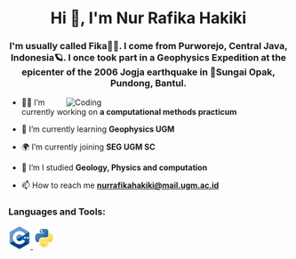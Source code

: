 <h1 align="center">Hi 👋, I'm Nur Rafika Hakiki</h1>
<h3 align="center">I'm usually called Fika🦸‍♀️. I come from Purworejo, Central Java, Indonesia🪐. I once took part in a Geophysics Expedition at the epicenter of the 2006 Jogja earthquake in 📌Sungai Opak, Pundong, Bantul.</h3>
<img align="right" alt="Coding" width="400" src="https://media.giphy.com/media/2IudUHdI075HL02Pkk/giphy.gif">

- 👩‍🎓 I’m currently working on **a computational methods practicum**

- 🌱 I’m currently learning **Geophysics UGM**

- 🌍 I’m currently joining **SEG UGM SC**

- 🤝 I’m I studied **Geology, Physics and computation**

- 📫 How to reach me **nurrafikahakiki@mail.ugm.ac.id**

<p align="left">
</p>

<h3 align="left">Languages and Tools:</h3>
<p align="left"> <a href="https://www.w3schools.com/cpp/" target="_blank" rel="noreferrer"> <img src="https://raw.githubusercontent.com/devicons/devicon/master/icons/cplusplus/cplusplus-original.svg" alt="cplusplus" width="40" height="40"/> </a> <a href="https://www.python.org" target="_blank" rel="noreferrer"> <img src="https://raw.githubusercontent.com/devicons/devicon/master/icons/python/python-original.svg" alt="python" width="40" height="40"/> </a> </p>
